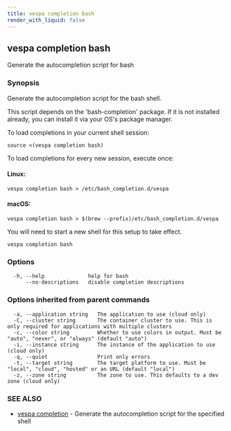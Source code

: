 ```yaml
---
title: vespa completion bash
render_with_liquid: false
---
```


## vespa completion bash

Generate the autocompletion script for bash

### Synopsis

Generate the autocompletion script for the bash shell.

This script depends on the 'bash-completion' package.
If it is not installed already, you can install it via your OS's package manager.

To load completions in your current shell session:

	source <(vespa completion bash)

To load completions for every new session, execute once:

#### Linux:

	vespa completion bash > /etc/bash_completion.d/vespa

#### macOS:

	vespa completion bash > $(brew --prefix)/etc/bash_completion.d/vespa

You will need to start a new shell for this setup to take effect.


```
vespa completion bash
```

### Options

```
  -h, --help              help for bash
      --no-descriptions   disable completion descriptions
```

### Options inherited from parent commands

```
  -a, --application string   The application to use (cloud only)
  -C, --cluster string       The container cluster to use. This is only required for applications with multiple clusters
  -c, --color string         Whether to use colors in output. Must be "auto", "never", or "always" (default "auto")
  -i, --instance string      The instance of the application to use (cloud only)
  -q, --quiet                Print only errors
  -t, --target string        The target platform to use. Must be "local", "cloud", "hosted" or an URL (default "local")
  -z, --zone string          The zone to use. This defaults to a dev zone (cloud only)
```

### SEE ALSO

* [vespa completion](vespa_completion.html)	 - Generate the autocompletion script for the specified shell

